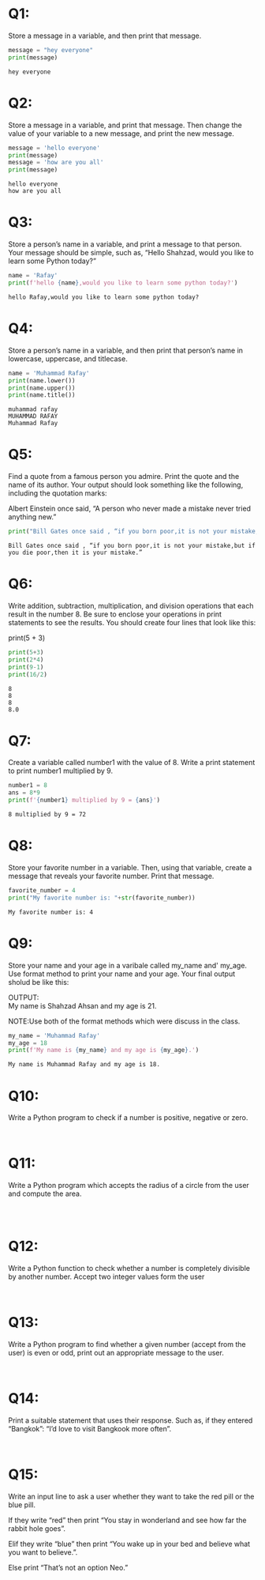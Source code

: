 
# Q1:
Store a message in a variable, and then print that
message.

```python
message = "hey everyone"
print(message)

```

    hey everyone
    

# Q2:
Store a message in a variable, and print that message.
Then change the value of your variable to a new message, and print the new
message.

```python
message = 'hello everyone'
print(message)
message = 'how are you all'
print(message)
```

    hello everyone
    how are you all
    

# Q3:
Store a person’s name in a variable, and print a message to that person. Your message should be simple, such as, “Hello Shahzad,
would you like to learn some Python today?”

```python
name = 'Rafay'
print(f'hello {name},would you like to learn some python today?')
```

    hello Rafay,would you like to learn some python today?
    

# Q4:
Store a person’s name in a variable, and then print that person’s name in lowercase, uppercase, and titlecase.

```python
name = 'Muhammad Rafay'
print(name.lower())
print(name.upper())
print(name.title())
```

    muhammad rafay
    MUHAMMAD RAFAY
    Muhammad Rafay
    

# Q5:
Find a quote from a famous person you admire. Print the
quote and the name of its author. Your output should look something like the
following, including the quotation marks:
    
    
Albert Einstein once said, “A person who never made a
mistake never tried anything new.”

```python
print("Bill Gates once said , “if you born poor,it is not your mistake,but if you die poor,then it is your mistake.”")
```

    Bill Gates once said , “if you born poor,it is not your mistake,but if you die poor,then it is your mistake.”
    

# Q6:
Write addition, subtraction, multiplication, and division
operations that each result in the number 8. Be sure to enclose your operations
in print statements to see the results. You should create four lines that look
like this:
    
    
print(5 + 3)

```python
print(5+3)
print(2*4)
print(9-1)
print(16/2)
```

    8
    8
    8
    8.0
    

# Q7:
Create a variable called number1 with the value of 8.
Write a print statement to print number1 multiplied by 9.

```python
number1 = 8
ans = 8*9
print(f'{number1} multiplied by 9 = {ans}')
```

    8 multiplied by 9 = 72
    

# Q8:
Store your favorite number in a variable. Then, using
that variable, create a message that reveals your favorite number. Print that
message.

```python
favorite_number = 4
print("My favorite number is: "+str(favorite_number))
```

    My favorite number is: 4
    

# Q9:
Store your name and your age in a varibale called my_name and' my_age.
Use format method to print your name and your age.
Your final output sholud be like this:

OUTPUT:    
My name is Shahzad Ahsan and my age is 21.

NOTE:Use both of the format methods which were discuss in the class.

```python
my_name = 'Muhammad Rafay'
my_age = 18
print(f'My name is {my_name} and my age is {my_age}.')
```

    My name is Muhammad Rafay and my age is 18.
    

# Q10:
Write a Python program to check if a number is positive, negative or zero.

```python

```


```python

```

# Q11:
Write a Python program which accepts the radius of a circle from the user and compute the
area.

```python

```


```python

```


```python

```

# Q12:
Write a Python function to check whether a number is completely divisible by another
number. Accept two integer values form the user

```python

```


```python

```

# Q13:
Write a Python program to find whether a given number (accept from the user) is even or
odd, print out an appropriate message to the user.

```python

```


```python

```

# Q14:
 Print a suitable statement that uses their response. Such as, if they entered “Bangkok”: “I’d love to visit Bangkook more often”.

```python

```


```python

```

# Q15:
Write an input line to ask a user whether they want to take the red pill or the blue pill.

 If they write “red” then print “You stay in wonderland and see how far the rabbit hole goes”.
 
 Elif they write “blue” then print “You wake up in your bed and believe what you want to believe.”.
 
 Else print “That’s not an option Neo.”

```python

```


```python

```


```python

```


```python

```


```python

```


```python

```


```python

```


```python

```


```python

```


```python

```


```python

```


```python

```


```python

```
